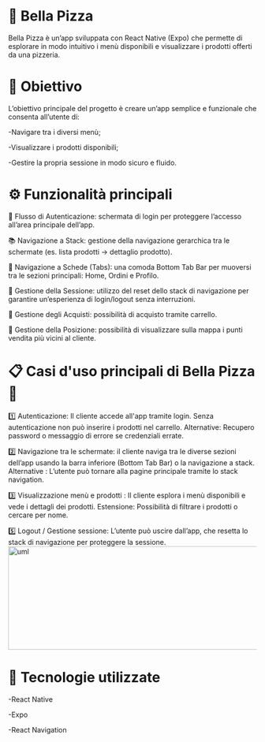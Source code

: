 # 🍕 Bella Pizza

Bella Pizza è un’app sviluppata con React Native (Expo) che permette di esplorare in modo intuitivo i menù disponibili e visualizzare i prodotti offerti da una pizzeria.

# 🎯 Obiettivo

L’obiettivo principale del progetto è creare un’app semplice e funzionale che consenta all’utente di:

-Navigare tra i diversi menù;

-Visualizzare i prodotti disponibili;

-Gestire la propria sessione in modo sicuro e fluido.

# ⚙️ Funzionalità principali

🔐 Flusso di Autenticazione: schermata di login per proteggere l’accesso all’area principale dell’app.

📚 Navigazione a Stack: gestione della navigazione gerarchica tra le schermate (es. lista prodotti → dettaglio prodotto).

📱 Navigazione a Schede (Tabs): una comoda Bottom Tab Bar per muoversi tra le sezioni principali: Home, Ordini e Profilo.

🔄 Gestione della Sessione: utilizzo del reset dello stack di navigazione per garantire un’esperienza di login/logout senza interruzioni.

🛒 Gestione degli Acquisti: possibilità di acquisto tramite carrello.

📍 Gestione della Posizione: possibilità di visualizzare sulla mappa i punti vendita più vicini al cliente.

# 📋 Casi d'uso principali di Bella Pizza 🍕
1️⃣ Autenticazione: Il cliente accede all'app tramite login. Senza autenticazione non può inserire i prodotti nel carrello.
                   Alternative: Recupero password o messaggio di errore se credenziali errate.
                   
2️⃣ Navigazione tra le schermate: il cliente naviga tra le diverse sezioni dell’app usando la barra inferiore (Bottom Tab Bar) o la navigazione a stack. 
Alternative : L’utente può tornare alla pagine principale tramite lo stack navigation.

3️⃣ Visualizzazione menù e prodotti : Il cliente esplora i menù disponibili e vede i dettagli dei prodotti.
Estensione: Possibilità di filtrare i prodotti o cercare per nome.

5️⃣ Logout / Gestione sessione: L’utente può uscire dall’app, che resetta lo stack di navigazione per proteggere la sessione.
<img width="1917" height="210" alt="uml" src="https://github.com/user-attachments/assets/02d1d774-e520-4ec3-8fe5-4d2cf705f1f2" />

# 🧩 Tecnologie utilizzate

-React Native

-Expo

-React Navigation

